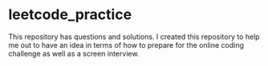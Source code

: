 # leetcode_practice
This repository has questions and solutions. I created this repository to help me out to have an idea in terms of how to prepare for the online coding challenge as well as a screen interview.
